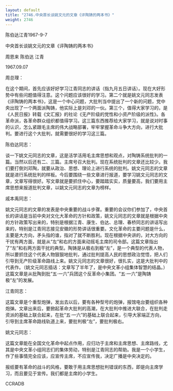 ```yaml
---
layout: default
title: "2746.中央首长谈姚文元的文章《评陶铸的两本书》"
weight: 2746
---
```


陈伯达江青1967-9-7

中央首长谈姚文元的文章《评陶铸的两本书》

周恩来 陈伯达 江青

1967.09.07

周总理：

在这个期间，首先应该好好学习江青同志的讲话（指九月五日讲话）。现在大好形势中有些问题值得注意。这个问题应该很好的学习。第二个就是姚文元同志发表《评陶铸的两本书》，这是一个中心问题，大批判当中提出了一个新的问题，党中央出现了一个两面派陶铸，他实际上是刘邓的一伙。第三个，值得大家学习的，是《人民日报》转载《文汇报》的社论《无产阶级的党性和小资产阶级的派性》。各革命派，各革命群众组织都值得学习。这三篇东西推荐给大家学习，就是说对时事的认识，怎么紧跟毛主席的伟大战略部署，牢牢掌握革命斗争大方向，进行大批判。要进行这个大批判，就需要很好的学习这三篇。

陈伯达同志：

谈一下姚文元同志的文章，这是活学活用毛主席思想和观点，对陶铸系统批判的一篇。当然以后还有二、三篇。主席号召大批判。现在系统批判的文章还比较少。我们要打倒刘邓陶，就要从政治、思想、理论上进行系统的批判。姚文元同志的文章就是进行系统批判的样板。今后要围绕一些文章进行报道，要学习姚文元同志的文章，文章写得很好。写文章就是要抓住中心，要踏踏实实，质量要高，我们要用主席思想来报道批判文章，以姚文元同志的文章为榜样。

戚本禹同志：

姚文元同志的文章的发表是中央重要的战斗步骤。重要的会议你们参加了，中央首长的讲话是当前中央对文化大革命的方针和政策，姚文元同志的文章就是根据中央的方针政策写出来的，特别是根据江青、康生、伯达、总理、春桥同志的讲话写出来的，特别是江青同志接见安徽的形势讲话很重要。文化革命的主要问题是什么，主要是大方向，矛头指的谁，指对了就不断胜利。现在根据中央讲的，对大方向的干扰有两方面，就是从“左”和右的方面来动摇毛主席的司令部。这篇文章指出了“左”和右两方面干扰的典型。陶铸是从极右到极“左”，是一个典型的代表人物，所以要抓住这个代表人物狠狠地批判，通过批判提高人民的思想政治觉悟，把人们引导到无产阶级革命路线上来。姚文元同志的文章很好，很扎实，这是大批判中的代表作。（姚文元同志插话：文章写了半年了，是中央文革小组集体智慧的结晶。）这篇文章是从批陶到批“五·一六”兵团这个反革命小集团。“五·一六”是陶铸极“左”的发展。

江青同志：

这篇文章是个重型炮弹，发出去以后，要有各种型号的炮弹，报馆电台要组织各种炮弹。文章出来后，要掀起革命大批判的高潮，在大批判中推进大联合，在批判走资派的基础上联合起来，在批“五·一六”的基础上联合起来，引导大家端正方向，引导到主席革命路线轨道上来，要批判极“左”，要批判极右。

姚文元同志：

这篇文章能在全国文化革命中起点作用，应归功于主席和主席思想、主席路线，尤其是中央文革小组同志们的集体劳动，特别是江青同志的帮助。我是一个小学生，作了些事情完全应该，应宣传主席，不应宣传我，决定广播是中央决定的。

报纸要有革命的战斗的风格，要敢于用主席思想批判错误的东西，即是向主席学习，而且要见于宣传。我们都是主席的小学生。

CCRADB

